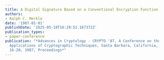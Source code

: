 ```yaml
---
title: A Digital Signature Based on a Conventional Encryption Function
authors:
- Ralph C. Merkle
date: '1987-01-01'
publishDate: '2025-05-18T16:29:52.167372Z'
publication_types:
- paper-conference
publication: "*Advances in Cryptology - CRYPTO '87, A Conference on the Theory and
  Applications of Cryptographic Techniques, Santa Barbara, California, USA, August
  16-20, 1987, Proceedings*"
---
```

